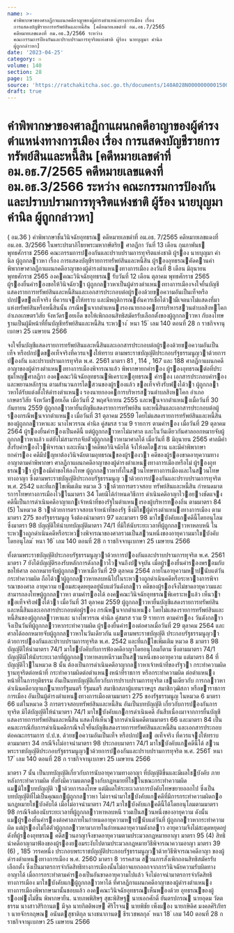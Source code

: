 ```yaml
---
name: >-
  คำพิพากษาของศาลฎีกาแผนกคดีอาญาของผู้ดำรงตำแหน่งทางการเมือง เรื่อง
  การแสดงบัญชีรายการทรัพย์สินและหนี้สิน [คดีหมายเลขดำที่ อม.อธ.7/2565
  คดีหมายเลขแดงที่ อม.อธ.3/2566 ระหว่าง
  คณะกรรมการป้องกันและปราบปรามการทุจริตแห่งชาติ ผู้ร้อง นายบุญมา คำนิล
  ผู้ถูกกล่าวหา]
date: '2023-04-25'
category: ก
volume: 140
section: 28
page: 15
source: 'https://ratchakitcha.soc.go.th/documents/140A028N0000000001500.pdf'
draft: true
---
```


# คำพิพากษาของศาลฎีกาแผนกคดีอาญาของผู้ดำรงตำแหน่งทางการเมือง เรื่อง การแสดงบัญชีรายการทรัพย์สินและหนี้สิน [คดีหมายเลขดำที่ อม.อธ.7/2565 คดีหมายเลขแดงที่ อม.อธ.3/2566 ระหว่าง คณะกรรมการป้องกันและปราบปรามการทุจริตแห่งชาติ ผู้ร้อง นายบุญมา คำนิล ผู้ถูกกล่าวหา]

( อม.36 ) คําพิพากษาชั้นวินิจฉัยอุทธรณ คดีหมายเลขดําที่ อม.อธ. 7/2565 คดีหมายเลขแดงที่ อม.อธ. 3/2566 ในพระปรมาภิไธยพระมหากษัตริย ศาลฎีกา วันที่ 13 เดือน กุมภาพันธ พุทธศักราช 2566 คณะกรรมการปองกันและปราบปรามการทุจริตแห่งชาติ ผู้รอง นายบุญมา คํานิล ผู้ถูกกลาวหา เรื่อง การแสดงบัญชีรายการทรัพย์สินและหนี้สิน ผู้รองอุทธรณคัดคานคําพิพากษาศาลฎีกาแผนกคดีอาญาของผู้ดํารงตําแหนงทางการเมือง ลงวันที่ 8 เดือน มิถุนายน พุทธศักราช 2565 องคคณะวินิจฉัยอุทธรณ รับวันที่ 12 เดือน ตุลาคม พุทธศักราช 2565 ผู้รองยื่นคํารองขอให้วินิจฉัยวา ผู้ถูกกลาวหาเป็นผู้ดํารงตําแหนงทางการเมืองจงใจยื่นบัญชี แสดงรายการทรัพย์สินและหนี้สินและเอกสารประกอบต่อผู้รองด้วยขอความอันเป็นเท็จหรือปกปดขอเท็จจริง ที่ควรแจงให้ทราบ และมีพฤติการณอันควรเชื่อได้วามีเจตนาไม่แสดงที่มาแห่งทรัพย์สินหรือหนี้สินนั้น กรณีพนจากตําแหนงรองนายกองคการบริหารสวนตําบลสิงหโคก อําเภอเกษตรวิสัย จังหวัดรอยเอ็ด ขอให้เพิกถอนสิทธิสมัครรับเลือกตั้งของผู้ถูกกลาวหา กับลงโทษฐานเป็นผู้มีหน้าที่ยื่นบัญชีทรัพย์สินและหนี้สิน ระหวาง ้ หนา 15 ่ เลม 140 ตอนที่ 28 ก ราชกิจจานุเบกษา 25 เมษายน 2566

จงใจยื่นบัญชีแสดงรายการทรัพย์สินและหนี้สินและเอกสารประกอบต่อผู้รองด้วยขอความอันเป็นเท็จ หรือปกปดขอเท็จจริงที่ควรแจงให้ทราบ ตามพระราชบัญญัติประกอบรัฐธรรมนูญวาด้วยการปองกัน และปราบปรามการทุจริต พ.ศ. 2561 มาตรา 81 , 114 , 167 และ 188 ศาลฎีกาแผนกคดีอาญาของผู้ดํารงตําแหนงทางการเมืองพิจารณาแล้ว พิพากษายกคํารอง ผู้รองอุทธรณต่อที่ประชุมใหญศาลฎีกา องคคณะวินิจฉัยอุทธรณพิเคราะหอุทธรณ คํารอง เอกสารประกอบคํารอง และพยานหลักฐาน ตามสํานวนการไตสวนของผู้รองแล้ว ขอเท็จจริงรับฟงได้วา ผู้ถูกกลาวหาได้รับแต่งตั้งให้ดํารงตําแหนง รองนายกองคการบริหารสวนตําบลสิงหโคก อําเภอเกษตรวิสัย จังหวัดรอยเอ็ด เมื่อวันที่ 2 พฤศจิกายน 2555 และพนจากตําแหนงเมื่อวันที่ 30 กันยายน 2559 ผู้ถูกกลาวหายื่นบัญชีแสดงรายการทรัพย์สิน และหนี้สินและเอกสารประกอบต่อผู้รองกรณีพนจากตําแหนง เมื่อวันที่ 31 ตุลาคม 2559 โดยไม่แสดงรายการทรัพย์สินและหนี้สินของผู้ถูกกลาวหาและ นางไพวรรณ คํานิล คู่สมรส รวม 9 รายการ ตามคํารอง เมื่อวันที่ 29 ตุลาคม 2564 ผู้รองยื่นคํารองเป็นคดีนี้ แต่ผู้ถูกกลาวหาไม่มาศาล และในวันเดียวกันศาลออกหมายจับผู้ถูกกลาวหาแล้ว แต่ยังไม่สามารถจับตัวผู้ถูกกลาวหามาศาลได้ เมื่อวันที่ 8 มิถุนายน 2565 ศาลมีคําสั่งรับคํารองไวพิจารณา และเห็นวาคดีพอวินิจฉัยได้ จึงให้งดไตสวน และมีคําพิพากษายกคํารอง คดีมีปญหาต้องวินิจฉัยตามอุทธรณของผู้รองวา คดีของผู้รองขาดอายุความทางอาญาตามคําพิพากษา ศาลฎีกาแผนกคดีอาญาของผู้ดํารงตําแหนงทางการเมืองหรือไม่ ผู้รองอุทธรณวา ผู้รองมีคําขอให้ลงโทษ ผู้ถูกกลาวหาทั้งในสวนโทษทางการเมืองและในสวนโทษทางอาญา ซึ่งตามพระราชบัญญัติประกอบรัฐธรรมนูญ วาด้วยการปองกันและปราบปรามการทุจริต พ.ศ. 2542 และที่แกไขเพิ่มเติม หมวด 3 วาด้วยการตรวจสอบ ทรัพย์สินและหนี้สิน กําหนดมาตรการโทษทางการเมืองไวในมาตรา 34 โดยมิได้กําหนดวิธีการ ดําเนินคดีอาญาไวอยางชัดแจง คดีนี้เป็นการดําเนินคดีอาญาแกเจ้าหน้าที่ของรัฐในตําแหนงรองผู้บริหารทองถิ่น ตามมาตรา 84 (5) ในหมวด 8 วาด้วยการตรวจสอบเจ้าหน้าที่ของรัฐ ซึ่งมิใชผู้ดํารงตําแหนงทางการเมือง ตามมาตรา 275 ของรัฐธรรมนูญ จึงต้องนํามาตรา 97 และมาตรา 98 มาใชบังคับแกคดีนี้โดยอนุโลม ซึ่งมาตรา 98 บัญญัติให้นําบทบัญญัติมาตรา 74/1 ที่มิให้นับระยะเวลาที่ผู้ถูกกลาวหาหลบหนี ในระหวางถูกดําเนินคดีหรือระหวางพิจารณาของศาลรวมเป็นสวนหนึ่งของอายุความมาใชบังคับโดยอนุโลม ้ หนา 16 ่ เลม 140 ตอนที่ 28 ก ราชกิจจานุเบกษา 25 เมษายน 2566

ทั้งตามพระราชบัญญัติประกอบรัฐธรรมนูญวาด้วยการปองกันและปราบปรามการทุจริต พ.ศ. 2561 มาตรา 7 ยังได้บัญญัติรองรับหลักการดังกลาวไวจนถึงปจจุบัน เมื่อผู้รองยื่นคํารองพรอมกับขอให้ศาล ออกหมายจับผู้ถูกกลาวหาเมื่อวันที่ 29 ตุลาคม 2564 ภายในอายุความหาปนับแต่วันกระทําความผิด ถือได้วาผู้ถูกกลาวหาหลบหนีไปในระหวางถูกดําเนินคดีหรือระหวางการพิจารณาของศาล อายุความ ยอมสะดุดหยุดอยู่นับแต่วันดังกลาว คดีของผู้รองจึงไม่ขาดอายุความและสามารถลงโทษผู้ถูกกลาวหา ตามคํารองได้ องคคณะวินิจฉัยอุทธรณพิเคราะหแล้ว เห็นวา ขอเท็จจริงฟงได้วา เมื่อวันที่ 31 ตุลาคม 2559 ผู้ถูกกลาวหายื่นบัญชีแสดงรายการทรัพย์สินและหนี้สินและเอกสารประกอบต่อผู้รอง กรณีพนจากตําแหนง โดยไม่แสดงรายการทรัพย์สินและหนี้สินของผู้ถูกกลาวหาและ นางไพวรรณ คํานิล คู่สมรส รวม 9 รายการ ตามคํารอง วันดังกลาวจึงเป็นวันที่ผู้ถูกกลาวหากระทําความผิด ผู้รองยื่นคํารองต่อศาลเมื่อวันที่ 29 ตุลาคม 2564 และศาลได้ออกหมายจับผู้ถูกกลาวหาในวันเดียวกัน แมตามพระราชบัญญัติ ประกอบรัฐธรรมนูญวาด้วยการปองกันและปราบปรามการทุจริต พ.ศ. 2542 และที่แกไขเพิ่มเติม หมวด 8 มาตรา 98 บัญญัติให้นํามาตรา 74/1 มาใชบังคับกับการฟ้องคดีอาญาโดยอนุโลมก็ตาม ซึ่งตามมาตรา 74/1 บัญญัติมิให้นับระยะเวลาที่ผู้ถูกกลาวหาหลบหนีรวมเป็นสวนหนึ่งของอายุความ แต่มาตรา 84 ที่บัญญัติไวในหมวด 8 นั้น ต้องเป็นการดําเนินคดีอาญากลาวหาเจ้าหน้าที่ของรัฐวา กระทําความผิดฐานทุจริตต่อหน้าที่ กระทําความผิดต่อตําแหนงหน้าที่ราชการ หรือกระทําความผิด ต่อตําแหนงหน้าที่ในการยุติธรรม อันเป็นบทบัญญัติเกี่ยวกับการปราบปรามการทุจริต เชนเดียวกับ การกลาวหาดําเนินคดีอาญาแกนายกรัฐมนตรี รัฐมนตรี สมาชิกสภาผู้แทนราษฎร สมาชิกวุฒิสภา หรือขาราชการการเมือง อันเป็นผู้ดํารงตําแหนงทางการเมืองตามมาตรา 275 ของรัฐธรรมนูญ ในหมวด 6 มาตรา 66 แต่ในหมวด 3 การตรวจสอบทรัพย์สินและหนี้สิน อันเป็นบทบัญญัติ เกี่ยวกับการปองกันการทุจริต มิได้บัญญัติให้นํามาตรา 74/1 มาใชบังคับแกการดําเนินคดี อันสืบเนื่องมาจากการยื่นบัญชีแสดงรายการทรัพย์สินและหนี้สิน แสดงให้เห็นวาการดําเนินคดีตามมาตรา 66 และมาตรา 84 เป็นคนละกรณีกับการดําเนินคดีกรณีจงใจยื่นบัญชีแสดงรายการทรัพย์สินและหนี้สิน และเอกสารประกอบต่อคณะกรรมการ ป.ป.ช. ด้วยขอความอันเป็นเท็จ หรือปกปดข อเท็จจริง ที่ควรแจงให้ทราบตามมาตรา 34 กรณีจึงไม่อาจนํามาตรา 98 ประกอบมาตรา 74/1 มาใชบังคับแกคดีนี้ได้ สวนพระราชบัญญัติประกอบรัฐธรรมนูญวาด้วยการปองกันและปราบปรามการทุจริต พ.ศ. 2561 ้ หนา 17 ่ เลม 140 ตอนที่ 28 ก ราชกิจจานุเบกษา 25 เมษายน 2566

มาตรา 7 นั้น เป็นบทบัญญัติเกี่ยวกับการนับอายุความทางอาญา ที่บัญญัติขึ้นและมีผลใชบังคับ ภายหลังกระทําความผิด ทั้งยังมีความแตกตางกับกฎหมายที่ใชในขณะกระทําความผิด แมมิใชบทบัญญัติ วาด้วยการลงโทษ แต่มีผลให้ระยะเวลาการบังคับโทษขยายออกไป ซึ่งเป็นบทบัญญัติที่ไม่เป็นคุณแกผู้ถูกกลาวหา ไม่อาจนํามาใชบังคับแกคดีที่มีการกระทําความผิดกอนกฎหมายใชบังคับได้ เมื่อไม่อาจนํามาตรา 74/1 มาใชบังคับแกคดีนี้ได้โดยอนุโลมตามมาตรา 98 กรณีจึงต้องนับระยะเวลาที่ผู้ถูกกลาวหาหลบหนี รวมเป็นสวนหนึ่งของอายุความ ดังนั้น แมผู้รองยื่นคํารองต่อศาลภายในกําหนดอายุความหาปนับแต่วันที่ ผู้ถูกกลาวหากระทําความผิด แต่ผู้รองไม่ได้ตัวผู้ถูกกลาวหามาภายในกําหนดอายุความดังกลาว อายุความจึงไม่สะดุดหยุดอยู่ดังที่ผู้รองอุทธรณ คดีสวนอาญาจึงขาดอายุความตามประมวลกฎหมายอาญา มาตรา 95 (4) สิทธินําคดีอาญามาฟ้องของผู้รองยอมระงับไปตามประมวลกฎหมายวิธีพิจารณาความอาญา มาตรา 39 (6) , 185 วรรคหนึ่ง ประกอบพระราชบัญญัติประกอบรัฐธรรมนูญวาด้วยวิธีพิจารณาคดีอาญา ของผู้ดํารงตําแหนงทางการเมือง พ.ศ. 2560 มาตรา 8 วรรคสาม สวนการสั่งเพิกถอนสิทธิสมัครรับเลือกตั้ง ซึ่งเป็นมาตรการจํากัดสิทธิทางการเมืองนั้นไม่อาจแยกออกจากการวินิจฉัยความรับผิดทางอาญาได้ เมื่อการกระทําตามคํารองเป็นอันขาดอายุความไปแล้ว จึงไม่อาจนํามาตรการจํากัดสิทธิทางการเมือง มาใชบังคับแกผู้ถูกกลาวหาได้ ที่ศาลฎีกาแผนกคดีอาญาของผู้ดํารงตําแหนงทางการเมืองพิพากษามานั้นชอบแล้ว องคคณะวินิจฉัยอุทธรณเห็นพองด้วย อุทธรณของผู้รองฟงไม่ขึ้น พิพากษายืน. นายภพพิสิษฐ สุขะพิสิษฐ นายเอกศักดิ์ ยันตรปกรณ นายอุดม วัตตธรรม นางสาวสิริกานต มีจุล นายกิตติพงษ ศิริโรจน นายพิชัย เพ็งผอง นายกษิดิศ มงคลศิริภัทรา นายจักรกฤษณ อนันตสุชาติกุล นางชนากานต ธีรเวชพลกุล ้ หนา 18 ่ เลม 140 ตอนที่ 28 ก ราชกิจจานุเบกษา 25 เมษายน 2566
